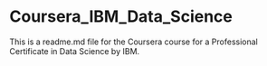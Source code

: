 # Coursera_IBM_Data_Science

This is a readme.md file for the Coursera course for a Professional Certificate in Data Science by IBM.
